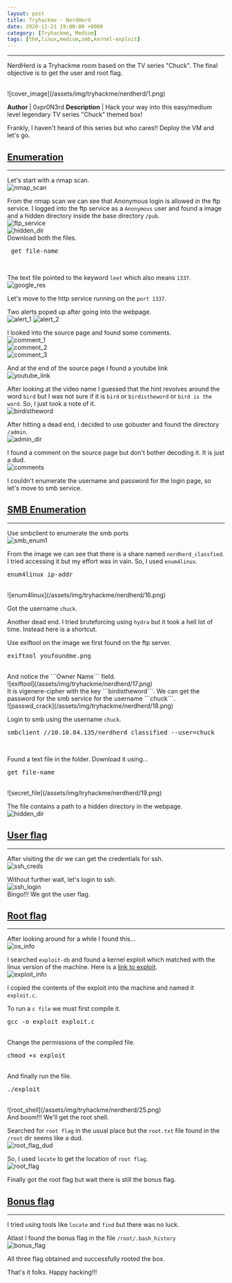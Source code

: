 ```yaml
---
layout: post
title: Tryhackme - NerdHerd
date: 2020-11-21 19:00:00 +0000
category: [Tryhackme, Medium]
tags: [thm,linux,medium,smb,kernel-exploit]
---
```


---
<p>NerdHerd is a Tryhackme room based on the TV series "Chuck". The final objective is to get the user and root flag.</p>
<br>
![cover_image](/assets/img/tryhackme/nerdherd/1.png)

**Author** | 0xpr0N3rd
**Description** | Hack your way into this easy/medium level legendary TV series "Chuck" themed box!


Frankly, I haven't heard of this series but who cares!! Deploy the VM and let's go.

## <ins>Enumeration</ins>
---
Let's start with a nmap scan.
<br>
![nmap_scan](/assets/img/tryhackme/nerdherd/nmap_scan.png)
<br>

From the nmap scan we can see that Anonymous login is allowed in the ftp service. I logged into the ftp service as a ```Anonymous``` user and found a image and a hidden directory inside the base directory ```/pub```.
<br>
![ftp_service](/assets/img/tryhackme/nerdherd/2.png)
<br>
![hidden_dir](/assets/img/tryhackme/nerdherd/3.png)
<br>
Download both the files.
<br>
<pre> get file-name</pre>
<br>

The text file pointed to the keyword ```leet``` which also means ```1337```.
<br>
![google_res](/assets/img/tryhackme/nerdherd/4.png)
<br>

Let's move to the http service running on the ```port 1337```. 

Two alerts poped up after going into the webpage.
<br>
![alert_1](/assets/img/tryhackme/nerdherd/6.png)
![alert_2](/assets/img/tryhackme/nerdherd/7.png)
<br>

I looked into the source page and found some comments.
<br>
![comment_1](/assets/img/tryhackme/nerdherd/8.png)
<br>
![comment_2](/assets/img/tryhackme/nerdherd/9.png)
<br>
![comment_3](/assets/img/tryhackme/nerdherd/10.png)
<br>

And at the end of the source page I found a youtube link
<br>
![youtube_link](/assets/img/tryhackme/nerdherd/11.png)
<br>

After looking at the video name I guessed that the hint revolves around the word ```bird``` but  I was not sure if it is ```bird``` or ```birdistheword``` or ```bird is the word```. So, I just took a note of it.
<br>
![birdistheword](/assets/img/tryhackme/nerdherd/12.png)
<br>

After hitting a dead end, i decided to use gobuster and found the directory ```/admin```.
<br>
![admin_dir](/assets/img/tryhackme/nerdherd/13.png)
<br>

I found a comment on the source page but don't bother decoding it. It is just a dud.
<br>
![comments](/assets/img/tryhackme/nerdherd/14.png)
<br>

I couldn't enumerate the username and password for the login page, so let's move to smb service.

## <ins>SMB Enumeration</ins>
---
Use smbclient to enumerate the smb ports
<br>
![smb_enum1](/assets/img/tryhackme/nerdherd/15.png)
<br>

From the image we can see that there is a share named ```nerdherd_classfied```. I tried accessing it but my effort was in vain. So, I used ```enum4linux```.
<br>
<pre>enum4linux ip-addr</pre>
<br>
![enum4linux](/assets/img/tryhackme/nerdherd/16.png)
<br>

Got the username ```chuck```.

Another dead end. I tried bruteforcing using ```hydra``` but it took a hell lot of time. Instead here is a shortcut.

Use exiftool on the image we first found on the ftp server.
<br>
<pre>exiftool youfoundme.png</pre>
<br>
And notice the ```Owner Name``` field.
<br>
![exiftool](/assets/img/tryhackme/nerdherd/17.png)
<br>
It is vigenere-cipher with the key ```birdistheword```. We can get the password for the smb service for the username ```chuck```.
<br>
![passwd_crack](/assets/img/tryhackme/nerdherd/18.png)
<br>

Login to smb using the username ```chuck```.
<br>
<pre>smbclient //10.10.84.135/nerdherd_classified --user=chuck</pre>
<br>

Found a text file in the folder. Download it using...
<br>
<pre>get file-name</pre>
<br>
![secret_file](/assets/img/tryhackme/nerdherd/19.png)
<br>

The file contains a path to a hidden directory in the webpage.
<br>
![hidden_dir](/assets/img/tryhackme/nerdherd/20.png)
<br>


## <ins> User flag</ins>
---
After visiting the dir we can get the credentials for ssh.
<br>
![ssh_creds](/assets/img/tryhackme/nerdherd/21.png)
<br>

Without further wait, let's login to ssh.
<br>
![ssh_login](/assets/img/tryhackme/nerdherd/22.png)
<br>
Bingo!!! We got the user flag.


## <ins>Root flag</ins>
---
After looking around for a while I found this...
<br>
![os_info](/assets/img/tryhackme/nerdherd/23.png)
<br>

I searched ```exploit-db``` and found a kernel exploit which matched with the linux version of the machine. Here is a [link to exploit](http://www.exploit-db.com/exploits/45010).
<br>
![exploit_info](/assets/img/tryhackme/nerdherd/24.png)
<br>

I copied the contents of the exploit into the machine and named it ```exploit.c```.

To run a ```c file``` we must first compile it.
<br>
<pre>gcc -o exploit exploit.c</pre>
<br>
Change the permissions of the compiled file.
<br>
<pre>chmod +x exploit</pre>
<br>
And finally run the file.
<br>
<pre>./exploit</pre>
<br>
![root_shell](/assets/img/tryhackme/nerdherd/25.png)
<br>
And boom!!! We'll get the root shell.

Searched for ```root flag``` in the usual place but the ```root.txt``` file found in the ```/root``` dir seems like a dud.
<br>
![root_flag_dud](/assets/img/tryhackme/nerdherd/26.png)
<br>

So, I used ```locate``` to get the location of ```root flag```.
<br>
![root_flag](/assets/img/tryhackme/nerdherd/27.png)
<br>

Finally got the root flag but wait there is still the bonus flag.

## <ins>Bonus flag</ins>
---
I tried using tools like ```locate``` and ```find``` but there was no luck.

Atlast I found the bonus flag in the file ```/root/.bash_history```
<br>
![bonus_flag](/assets/img/tryhackme/nerdherd/29.png)
<br>

All three flag obtained and successfully rooted the box.

That's it folks. Happy hacking!!!
